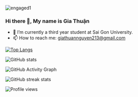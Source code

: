 

![engaged1](https://user-images.githubusercontent.com/86192249/191884398-334562ec-50b8-4323-a067-a2ff9d5ab0c6.gif)





### Hi there 👋, My name is Gia Thuận
- 🔭 I’m currently a third year student at Sai Gon University. 
- 📫 How to reach me: giathuannguyen213@gmail.com 


 

[![Top Langs](https://github-readme-stats.vercel.app/api/top-langs/?username=GiaThuanKaren)](https://github.com/anuraghazra/github-readme-stats)

![GitHub stats](https://github-readme-stats.vercel.app/api?username=GiaThuanKaren&show_icons=true)  

![GitHub Activity Graph](https://activity-graph.herokuapp.com/graph?username=GiaThuanKaren)  

![GitHub streak stats](https://github-readme-streak-stats.herokuapp.com/?user=GiaThuanKaren)  

![Profile views](https://gpvc.arturio.dev/GiaThuanKaren)  
